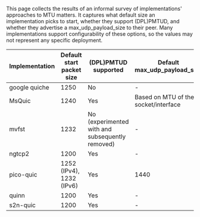 This page collects the results of an informal survey of implementations' approaches to MTU matters. It captures what default size an implementation picks to start, whether they support (DPL)PMTUD, and whether they advertise a max_udp_payload_size to their peer. Many implementations support configurability of these options, so the values may not represent any specific deployment.

| Implementation | Default start packet size | (DPL)PMTUD supported | Default max_udp_payload_size |
| - | - | - | -|
| google quiche | 1250 | No | - |
| MsQuic | 1240 | Yes | Based on MTU of the socket/interface |
| mvfst | 1232 | No (experimented with and subsequently removed) | - |
| ngtcp2 | 1200 | Yes | - |
| pico-quic | 1252 (IPv4), 1232 (IPv6) | Yes | 1440 |
| quinn | 1200 | Yes | - |
| s2n-quic | 1200 | Yes | - |